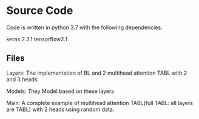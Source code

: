 # Source Code
Code is written in python 3.7 with the following dependencies:

keras 2.3.1
tensorflow2.1

## Files
Layers: The implementation of BL and 2 multihead attention TABL with 2 and 3 heads.

Models: They Model based on these layers

Main: A complete example of multihead attention TABL(full TABL: all layers are TABL) with 2 heads using random data.
